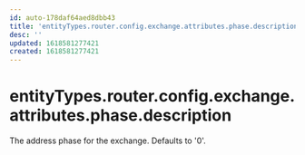 ```yaml
---
id: auto-178daf64aed8dbb43
title: 'entityTypes.router.config.exchange.attributes.phase.description'
desc: ''
updated: 1618581277421
created: 1618581277421
---
```

# entityTypes.router.config.exchange.attributes.phase.description

The address phase for the exchange.  Defaults to &#39;0&#39;.